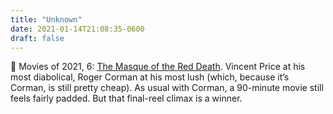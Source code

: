 ```yaml
---
title: "Unknown"
date: 2021-01-14T21:08:35-0600
draft: false
---
```


🎥 Movies of 2021, 6: [The Masque of the Red Death](https://www.imdb.com/title/tt0058333/). Vincent Price at his most diabolical, Roger Corman at his most lush (which, because it’s Corman, is still pretty cheap). As usual with Corman, a 90-minute movie still feels fairly padded. But that final-reel climax is a winner.
